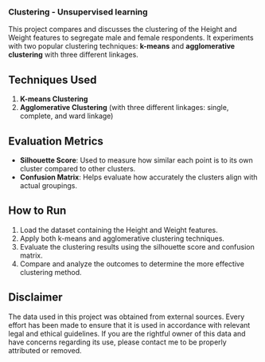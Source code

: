 ### Clustering - Unsupervised learning

This project compares and discusses the clustering of the Height and Weight features to segregate male and female respondents. It experiments with two popular clustering techniques: **k-means** and **agglomerative clustering** with three different linkages.

## Techniques Used
1. **K-means Clustering**
2. **Agglomerative Clustering** (with three different linkages: single, complete, and ward linkage)

## Evaluation Metrics
- **Silhouette Score**: Used to measure how similar each point is to its own cluster compared to other clusters.
- **Confusion Matrix**: Helps evaluate how accurately the clusters align with actual groupings.

## How to Run
1. Load the dataset containing the Height and Weight features.
2. Apply both k-means and agglomerative clustering techniques.
3. Evaluate the clustering results using the silhouette score and confusion matrix.
4. Compare and analyze the outcomes to determine the more effective clustering method.

## Disclaimer
The data used in this project was obtained from external sources. Every effort has been made to ensure that it is used in accordance with relevant legal and ethical guidelines. If you are the rightful owner of this data and have concerns regarding its use, please contact me to be properly attributed or removed.
